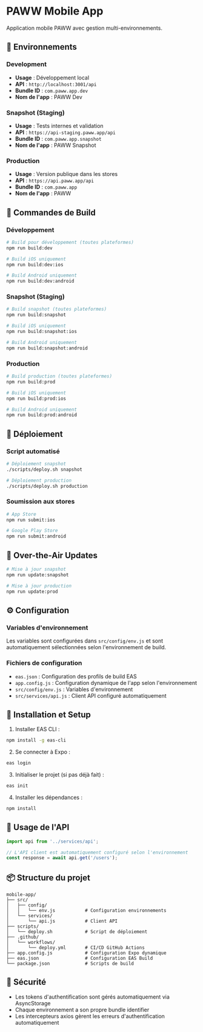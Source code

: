 # PAWW Mobile App

Application mobile PAWW avec gestion multi-environnements.

## 🚀 Environnements

### Development
- **Usage** : Développement local
- **API** : `http://localhost:3001/api`
- **Bundle ID** : `com.paww.app.dev`
- **Nom de l'app** : PAWW Dev

### Snapshot (Staging)
- **Usage** : Tests internes et validation
- **API** : `https://api-staging.paww.app/api`
- **Bundle ID** : `com.paww.app.snapshot`
- **Nom de l'app** : PAWW Snapshot

### Production
- **Usage** : Version publique dans les stores
- **API** : `https://api.paww.app/api`
- **Bundle ID** : `com.paww.app`
- **Nom de l'app** : PAWW

## 📱 Commandes de Build

### Développement
```bash
# Build pour développement (toutes plateformes)
npm run build:dev

# Build iOS uniquement
npm run build:dev:ios

# Build Android uniquement
npm run build:dev:android
```

### Snapshot (Staging)
```bash
# Build snapshot (toutes plateformes)
npm run build:snapshot

# Build iOS uniquement
npm run build:snapshot:ios

# Build Android uniquement
npm run build:snapshot:android
```

### Production
```bash
# Build production (toutes plateformes)
npm run build:prod

# Build iOS uniquement
npm run build:prod:ios

# Build Android uniquement
npm run build:prod:android
```

## 🚢 Déploiement

### Script automatisé
```bash
# Déploiement snapshot
./scripts/deploy.sh snapshot

# Déploiement production
./scripts/deploy.sh production
```

### Soumission aux stores
```bash
# App Store
npm run submit:ios

# Google Play Store
npm run submit:android
```

## 🔄 Over-the-Air Updates

```bash
# Mise à jour snapshot
npm run update:snapshot

# Mise à jour production
npm run update:prod
```

## ⚙️ Configuration

### Variables d'environnement
Les variables sont configurées dans `src/config/env.js` et sont automatiquement sélectionnées selon l'environnement de build.

### Fichiers de configuration
- `eas.json` : Configuration des profils de build EAS
- `app.config.js` : Configuration dynamique de l'app selon l'environnement
- `src/config/env.js` : Variables d'environnement
- `src/services/api.js` : Client API configuré automatiquement

## 🔧 Installation et Setup

1. Installer EAS CLI :
```bash
npm install -g eas-cli
```

2. Se connecter à Expo :
```bash
eas login
```

3. Initialiser le projet (si pas déjà fait) :
```bash
eas init
```

4. Installer les dépendances :
```bash
npm install
```

## 🎯 Usage de l'API

```javascript
import api from '../services/api';

// L'API client est automatiquement configuré selon l'environnement
const response = await api.get('/users');
```

## 📦 Structure du projet

```
mobile-app/
├── src/
│   ├── config/
│   │   └── env.js           # Configuration environnements
│   └── services/
│       └── api.js           # Client API
├── scripts/
│   └── deploy.sh            # Script de déploiement
├── .github/
│   └── workflows/
│       └── deploy.yml       # CI/CD GitHub Actions
├── app.config.js            # Configuration Expo dynamique
├── eas.json                 # Configuration EAS Build
└── package.json             # Scripts de build
```

## 🔐 Sécurité

- Les tokens d'authentification sont gérés automatiquement via AsyncStorage
- Chaque environnement a son propre bundle identifier
- Les intercepteurs axios gèrent les erreurs d'authentification automatiquement 